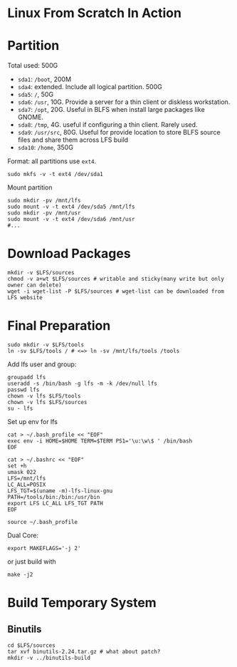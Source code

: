 # Linux From Scratch In Action

# Partition

Total used: 500G

* `sda1`: `/boot`, 200M
* `sda4`: extended. Include all logical partition. 500G
* `sda5`: `/`, 50G
* `sda6`: `/usr`, 10G. Provide a server for a thin client or diskless workstation.
* `sda7`: `/opt`, 20G. Useful in BLFS when install large packages like GNOME.
* `sda8`: `/tmp`, 4G. useful if configuring a thin client. Rarely used.
* `sda9`: `/usr/src`, 80G. Useful for provide location to store BLFS source files and share them across LFS build
* `sda10`: `/home`, 350G

Format: all partitions use `ext4`.

```
sudo mkfs -v -t ext4 /dev/sda1
```

Mount partition

```
sudo mkdir -pv /mnt/lfs
sudo mount -v -t ext4 /dev/sda5 /mnt/lfs
sudo mkdir -pv /mnt/usr
sudo mount -v -t ext4 /dev/sda6 /mnt/usr
#...
```

# Download Packages

```
mkdir -v $LFS/sources
chmod -v a+wt $LFS/sources # writable and sticky(many write but only owner can delete)
wget -i wget-list -P $LFS/sources # wget-list can be downloaded from LFS website
```

# Final Preparation

```
sudo mkdir -v $LFS/tools
ln -sv $LFS/tools / # <=> ln -sv /mnt/lfs/tools /tools
```

Add lfs user and group:

```
groupadd lfs
useradd -s /bin/bash -g lfs -m -k /dev/null lfs
passwd lfs
chown -v lfs $LFS/tools
chown -v lfs $LFS/sources
su - lfs
```

Set up env for lfs

```
cat > ~/.bash_profile << "EOF"
exec env -i HOME=$HOME TERM=$TERM PS1='\u:\w\$ ' /bin/bash
EOF
```

```
cat > ~/.bashrc << "EOF"
set +h
umask 022
LFS=/mnt/lfs
LC_ALL=POSIX
LFS_TGT=$(uname -m)-lfs-linux-gnu
PATH=/tools/bin:/bin:/usr/bin
export LFS LC_ALL LFS_TGT PATH
EOF
```

```
source ~/.bash_profile
```

Dual Core:

```
export MAKEFLAGS='-j 2'
```

or just build with

```
make -j2
```

# Build Temporary System

## Binutils

```
cd $LFS/sources
tar xvf binutils-2.24.tar.gz # what about patch?
mkdir -v ../binutils-build
